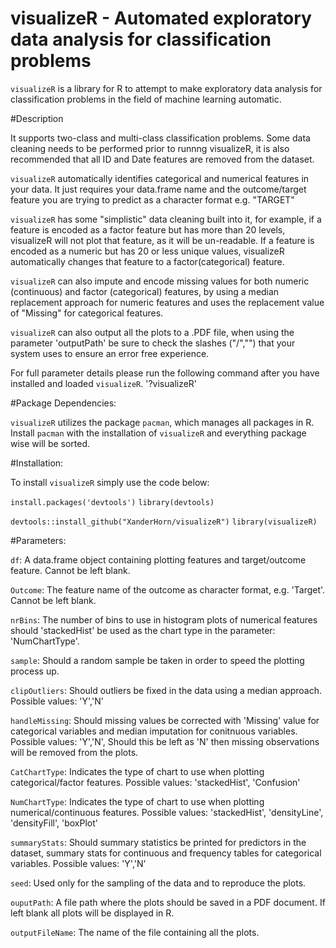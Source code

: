 # visualizeR - Automated exploratory data analysis for classification problems

`visualizeR` is a library for R to attempt to make exploratory data analysis for classification problems in the field of machine learning automatic.

#Description

It supports two-class and multi-class classification problems. Some data cleaning needs to be performed prior to runnng visualizeR, it is also recommended that all ID and Date features are removed from the dataset. 

`visualizeR` automatically identifies categorical and numerical features in your data. It just requires your data.frame name and the outcome/target feature you are trying to predict as a character format e.g. "TARGET"

`visualizeR` has some "simplistic" data cleaning built into it, for example, if a feature is encoded as a factor feature but has more than 20 levels, visualizeR will not plot that feature, as it will be un-readable. If a feature is encoded as a numeric but has 20 or less unique values, visualizeR automatically changes that feature to a factor(categorical) feature.

`visualizeR` can also impute and encode missing values for both numeric (continuous) and factor (categorical) features, by using a median replacement approach for numeric features and uses the replacement value of "Missing" for categorical features.

`visualizeR` can also output all the plots to a .PDF file, when using the parameter 'outputPath' be sure to check the slashes ("/","\") that your system uses to ensure an error free experience.

For full parameter details please run the following command after you have installed and loaded `visualizeR`. '?visualizeR'

#Package Dependencies:

`visualizeR` utilizes the package `pacman`, which manages all packages in R. Install `pacman` with the installation of `visualizeR` and everything package wise will be sorted.

#Installation:

To install `visualizeR` simply use the code below:

`install.packages('devtools')`
`library(devtools)`

`devtools::install_github("XanderHorn/visualizeR")`
`library(visualizeR)`

#Parameters:

`df`: A data.frame object containing plotting features and target/outcome feature. Cannot be left blank.

`Outcome`: The feature name of the outcome as character format, e.g. 'Target'. Cannot be left blank.

`nrBins`: The number of bins to use in histogram plots of numerical features should 'stackedHist' be used as the chart type in the parameter: 'NumChartType'.

`sample`: Should a random sample be taken in order to speed the plotting process up.

`clipOutliers`: Should outliers be fixed in the data using a median approach. Possible values: 'Y','N'

`handleMissing`: Should missing values be corrected with 'Missing' value for categorical variables and median imputation for conitnuous variables. Possible values: 'Y','N', Should this be left as 'N' then missing observations will be removed from the plots.

`CatChartType`: Indicates the type of chart to use when plotting categorical/factor features. Possible values: 'stackedHist', 'Confusion'

`NumChartType`: Indicates the type of chart to use when plotting numerical/continuous features. Possible values: 'stackedHist', 'densityLine', 'densityFill', 'boxPlot'

`summaryStats`: Should summary statistics be printed for predictors in the dataset, summary stats for continuous and frequency tables for categorical variables. Possible values: 'Y','N'

`seed`: Used only for the sampling of the data and to reproduce the plots.

`ouputPath`: A file path where the plots should be saved in a PDF document. If left blank all plots will be displayed in R.

`outputFileName`: The name of the file containing all the plots.

